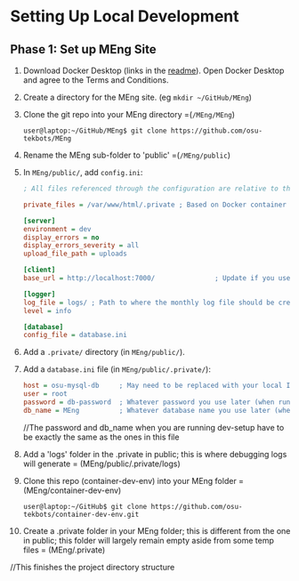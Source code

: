 # Setting Up Local Development

## Phase 1: Set up MEng Site
1. Download Docker Desktop (links in the [readme](./README.md)). Open Docker Desktop and agree to the Terms and Conditions.

1. Create a directory for the MEng site. (eg `mkdir ~/GitHub/MEng`)

1. Clone the git repo into your MEng directory =(`/MEng/MEng`)
    ```console
    user@laptop:~/GitHub/MEng$ git clone https://github.com/osu-tekbots/MEng
    ```
1. Rename the MEng sub-folder to 'public' =(`/MEng/public`)
    
1. In `MEng/public/`, add `config.ini`:
    ```ini
    ; All files referenced through the configuration are relative to this private path

    private_files = /var/www/html/.private ; Based on Docker container path, *NOT* OS filepath

    [server]
    environment = dev
    display_errors = no
    display_errors_severity = all
    upload_file_path = uploads

    [client]
    base_url = http://localhost:7000/               ; Update if you use a different port

    [logger]
    log_file = logs/ ; Path to where the monthly log file should be created
    level = info

    [database]
    config_file = database.ini

    ```

1. Add a `.private/` directory (in `MEng/public/`).

1. Add a `database.ini` file (in `MEng/public/.private/`):
    ```ini
    host = osu-mysql-db     ; May need to be replaced with your local IP
    user = root
    password = db-password  ; Whatever password you use later (when running dev-setup.sh)
    db_name = MEng          ; Whatever database name you use later (when running dev-setup.sh)
    ```
    //The password and db_name when you are running dev-setup have to be exactly the same as the ones in this file

1. Add a 'logs' folder in the .private in public; this is where debugging logs will generate = (MEng/public/.private/logs)

1. Clone this repo (container-dev-env) into your MEng folder = (MEng/container-dev-env)
    ```console
    user@laptop:~/GitHub$ git clone https://github.com/osu-tekbots/container-dev-env.git 
    ```
1. Create a .private folder in your MEng folder; this is different from the one in public; this folder will largely remain empty aside from some temp files = (MEng/.private)
   
//This finishes the project directory structure